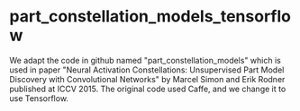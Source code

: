 # part_constellation_models_tensorflow

We adapt the code in github named "part_constellation_models" which is used in paper "Neural Activation Constellations: Unsupervised Part Model Discovery with Convolutional Networks" by Marcel Simon and Erik Rodner published at ICCV 2015. The original code used Caffe, and we change it to use Tensorflow.  
